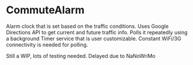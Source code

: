 # CommuteAlarm
Alarm clock that is set based on the traffic conditions. Uses Google Directions API to get current and future traffic info. Polls it repeatedly using a background Timer service that is user customizable. Constant WiFi/3G connectivity is needed for polling.

Still a WIP, lots of testing needed. Delayed due to NaNoWriMo

